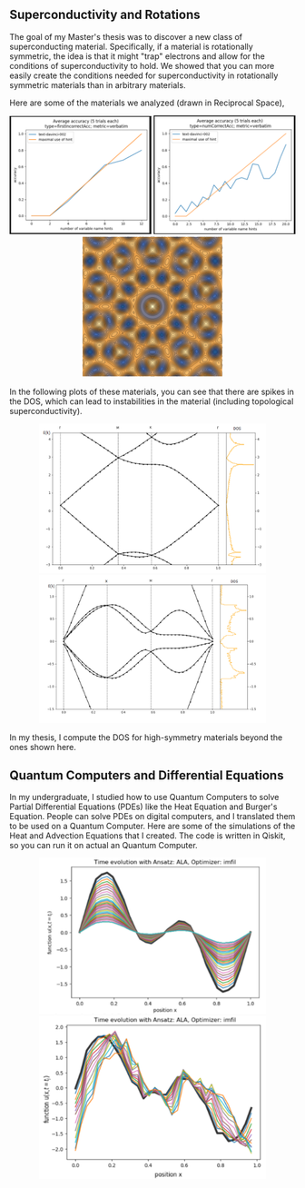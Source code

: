 


## Superconductivity and Rotations 


The goal of my Master's thesis was to discover a new class of superconducting material. Specifically, if a material is rotationally symmetric, the idea is that it might "trap" electrons and allow for the conditions of superconductivity to hold. We showed that you can  more easily create the conditions needed for superconductivity in rotationally symmetric materials than in arbitrary materials.

Here are some of the materials we analyzed (drawn in Reciprocal Space),

<p align="center">
<img src="/images/2.png" alt="4 fold mat" width="250"/>
<img src="/images/3.png" alt="6 fold mat" width="250"/>
<img src="/images/4.png" alt="10 fold mat" width="250"/>
</p>



In the following plots of these materials, you can see that there are spikes in the DOS, which can lead to instabilities in the material (including topological superconductivity).

<p align="center">
<img src="/images/5.png" alt="4 fold band" width="400"/>
<img src="/images/6.png" alt="6 fold band" width="400"/>
<!-- <img src="/images/7.png" alt="10 fold band" width="500"/> -->
</p>


In my thesis, I compute the DOS for high-symmetry materials beyond the ones shown here.



## Quantum Computers and Differential Equations

In my undergraduate, I studied how to use Quantum Computers to solve Partial Differential Equations (PDEs) like the Heat Equation and Burger's Equation.
People can solve PDEs on digital computers, and I translated them to be used on a Quantum Computer. Here are some of the simulations of the Heat and Advection Equations that I created. The code is written in Qiskit, so you can run it on actual an Quantum Computer.


<p align="center">
<img src="/images/0.png" alt="4 fold band" width="400"/>
<img src="/images/1.png" alt="6 fold band" width="400"/>
</p>
